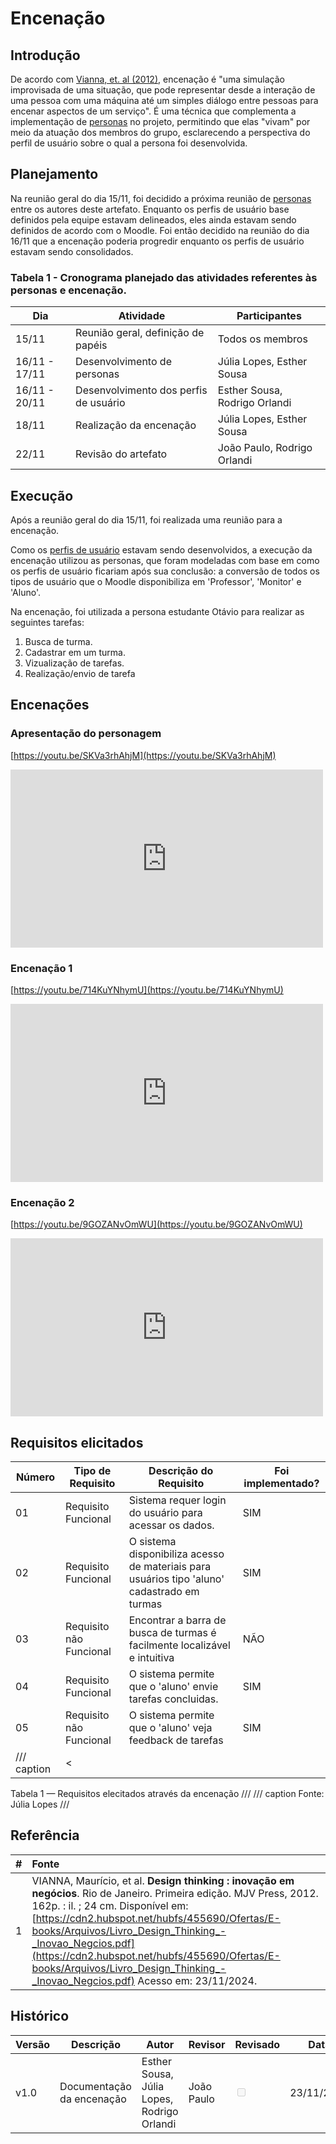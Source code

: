 # Encenação

## Introdução

De acordo com [Vianna, et. al (2012)](https://cdn2.hubspot.net/hubfs/455690/Ofertas/E-books/Arquivos/Livro_Design_Thinking_-_Inovao_Negcios.pdf), encenação é "uma simulação improvisada de uma situação, que pode representar
desde a interação de uma pessoa com uma máquina até um simples diálogo entre pessoas para encenar aspectos de um serviço". É uma técnica que complementa a implementação de [personas](https://requisitos-de-software.github.io/2024.2-Moodle/Entregas/02%20-%20Elicita%C3%A7%C3%A3o/Personas/) no projeto, permitindo que elas "vivam" por meio da atuação dos membros do grupo, esclarecendo a perspectiva do perfil de usuário sobre o qual a persona foi desenvolvida.

## Planejamento 

Na reunião geral do dia 15/11, foi decidido a próxima reunião de [personas](https://requisitos-de-software.github.io/2024.2-Moodle/Entregas/02%20-%20Elicita%C3%A7%C3%A3o/Personas/) entre os autores deste artefato. Enquanto os perfis de usuário base definidos pela equipe estavam delineados, eles ainda estavam sendo definidos de acordo com o Moodle. Foi então decidido na reunião do dia 16/11 que a encenação poderia progredir enquanto os perfis de usuário estavam sendo consolidados.

### Tabela 1 - Cronograma planejado das atividades referentes às personas e encenação.
| Dia     | Atividade                  | Participantes           | 
|---------|----------------------------|-------------------------|
| 15/11   | Reunião geral, definição de papéis | Todos os membros | 
| 16/11 - 17/11 | Desenvolvimento de personas  | Júlia Lopes, Esther Sousa | 
| 16/11 - 20/11   | Desenvolvimento dos perfis de usuário | Esther Sousa, Rodrigo Orlandi |  
| 18/11   | Realização da encenação  | Júlia Lopes, Esther Sousa | 
| 22/11   | Revisão do artefato | João Paulo, Rodrigo Orlandi  | 

## Execução

Após a reunião geral do dia 15/11, foi realizada uma reunião para a encenação. 

Como os [perfis de usuário](temp_link_perfil_usuario) estavam sendo desenvolvidos, a execução da encenação utilizou as personas, que foram modeladas com base em como os perfis de usuário ficariam após sua conclusão: a conversão de todos os tipos de usuário que o Moodle disponibiliza em 'Professor', 'Monitor' e 'Aluno'.

Na encenação, foi utilizada a persona estudante Otávio para realizar as seguintes tarefas:

1. Busca de turma.
2. Cadastrar em um turma.
3. Vizualização de tarefas.
4. Realização/envio de tarefa

## Encenações

### Apresentação do personagem

[https://youtu.be/SKVa3rhAhjM](https://youtu.be/SKVa3rhAhjM)

<iframe width="500" height="285" src="https://www.youtube.com/embed/SKVa3rhAhjM" title="[2024-2] Requisitos - Grupo 2 - Encenação - Apresentação do Personagem" frameborder="0" allow="accelerometer; autoplay; clipboard-write; encrypted-media; gyroscope; picture-in-picture; web-share" referrerpolicy="strict-origin-when-cross-origin" allowfullscreen></iframe>

### Encenação 1

[https://youtu.be/714KuYNhymU](https://youtu.be/714KuYNhymU)

<iframe width="500" height="285" src="https://www.youtube.com/embed/714KuYNhymU" title="[2024-2] Requisitos - Grupo 2 - Encenação 1" frameborder="0" allow="accelerometer; autoplay; clipboard-write; encrypted-media; gyroscope; picture-in-picture; web-share" referrerpolicy="strict-origin-when-cross-origin" allowfullscreen></iframe>

### Encenação 2

[https://youtu.be/9GOZANvOmWU](https://youtu.be/9GOZANvOmWU)

<iframe width="500" height="285" src="https://www.youtube.com/embed/9GOZANvOmWU" title="[2024-2] Requisitos - Grupo 2 - Encenação 2" frameborder="0" allow="accelerometer; autoplay; clipboard-write; encrypted-media; gyroscope; picture-in-picture; web-share" referrerpolicy="strict-origin-when-cross-origin" allowfullscreen></iframe>

## Requisitos elicitados

| Número  | Tipo de Requisito          | Descrição do Requisito  |  Foi implementado?  |
|---------|----------------------------|-------------------------|---------------------|
| 01   |  Requisito Funcional          |  Sistema requer login do usuário para acessar os dados.| SIM | 
| 02   |  Requisito Funcional          |  O sistema disponibiliza acesso de materiais para usuários tipo 'aluno' cadastrado em turmas | SIM |
| 03   |  Requisito não Funcional          | Encontrar a barra de busca de turmas é facilmente localizável e intuitiva | NÃO |  
| 04   |  Requisito Funcional          | O sistema permite que o 'aluno' envie tarefas concluidas.|  SIM |
| 05   |  Requisito não Funcional          |O sistema permite que o 'aluno' veja feedback de tarefas|  SIM |
/// caption | <
Tabela 1 — Requisitos elecitados através da encenação
///
/// caption
Fonte: Júlia Lopes
///


## Referência

| # | Fonte |
|---|:------|
| 1 |  VIANNA, Maurício, et al. **Design thinking : inovação em negócios**. Rio de Janeiro. Primeira edição. MJV Press, 2012. 162p. : il. ; 24 cm. Disponível em: [https://cdn2.hubspot.net/hubfs/455690/Ofertas/E-books/Arquivos/Livro_Design_Thinking_-_Inovao_Negcios.pdf](https://cdn2.hubspot.net/hubfs/455690/Ofertas/E-books/Arquivos/Livro_Design_Thinking_-_Inovao_Negcios.pdf) Acesso em: 23/11/2024.|  

## Histórico

| Versão | Descrição                  | Autor                   | Revisor                  |Revisado | Data       |
|--------|----------------------------|-------------------------|--------------------------|---------|------------|
| v1.0   | Documentação da encenação  | Esther Sousa, Júlia Lopes, Rodrigo Orlandi|  João Paulo  |<input type="checkbox" onclick= "return false" disabled />  | 23/11/2024 |